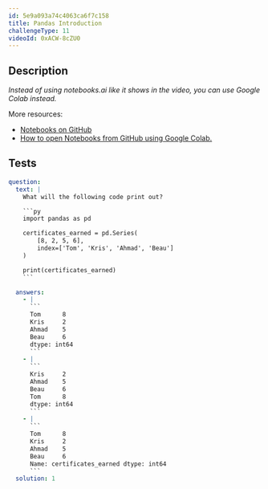 ```yaml
---
id: 5e9a093a74c4063ca6f7c158
title: Pandas Introduction
challengeType: 11
videoId: 0xACW-8cZU0
---
```


## Description

<section id='description'>

*Instead of using notebooks.ai like it shows in the video, you can use Google Colab instead.*

More resources:

-   [Notebooks on GitHub](https://github.com/ine-rmotr-curriculum/freecodecamp-intro-to-pandas)
-   [How to open Notebooks from GitHub using Google Colab.](https://colab.research.google.com/github/googlecolab/colabtools/blob/master/notebooks/colab-github-demo.ipynb)

</section>

## Tests

<section id='tests'>

````yml
question:
  text: |
    What will the following code print out?

    ```py
    import pandas as pd

    certificates_earned = pd.Series(
        [8, 2, 5, 6],
        index=['Tom', 'Kris', 'Ahmad', 'Beau']
    )

    print(certificates_earned)
    ```

  answers:
    - |
      ```
      Tom      8
      Kris     2
      Ahmad    5
      Beau     6
      dtype: int64
      ```
    - |
      ```
      Kris     2
      Ahmad    5
      Beau     6
      Tom      8
      dtype: int64
      ```
    - |
      ```
      Tom      8
      Kris     2
      Ahmad    5
      Beau     6
      Name: certificates_earned dtype: int64
      ```
  solution: 1
````

</section>
